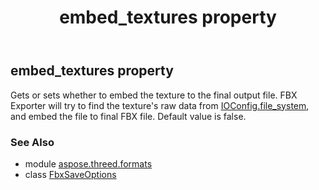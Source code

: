 ﻿---
title: embed_textures property
second_title: Aspose.3D for Python via .NET API References
description: 
type: docs
weight: 30
url: /python-net/aspose.threed.formats/fbxsaveoptions/embed_textures/
is_root: false
---

## embed_textures property


Gets or sets whether to embed the texture to the final output file.
            FBX Exporter will try to find the texture's raw data from [IOConfig.file_system](/3d/python-net/aspose.threed.formats/ioconfig#file_system), and embed the file to final FBX file.
            Default value is false.

### See Also
* module [aspose.threed.formats](../../)
* class [FbxSaveOptions](/3d/python-net/aspose.threed.formats/fbxsaveoptions)
